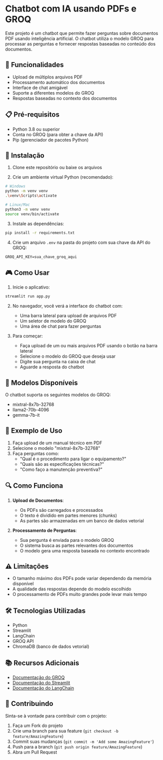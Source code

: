 # Chatbot com IA usando PDFs e GROQ

Este projeto é um chatbot que permite fazer perguntas sobre documentos PDF usando inteligência artificial. O chatbot utiliza o modelo GROQ para processar as perguntas e fornecer respostas baseadas no conteúdo dos documentos.

## 🚀 Funcionalidades

- Upload de múltiplos arquivos PDF
- Processamento automático dos documentos
- Interface de chat amigável
- Suporte a diferentes modelos do GROQ
- Respostas baseadas no contexto dos documentos

## 📋 Pré-requisitos

- Python 3.8 ou superior
- Conta no GROQ (para obter a chave da API)
- Pip (gerenciador de pacotes Python)

## 🔧 Instalação

1. Clone este repositório ou baixe os arquivos

2. Crie um ambiente virtual Python (recomendado):
```bash
# Windows
python -m venv venv
.\venv\Scripts\activate

# Linux/Mac
python3 -m venv venv
source venv/bin/activate
```

3. Instale as dependências:
```bash
pip install -r requirements.txt
```

4. Crie um arquivo `.env` na pasta do projeto com sua chave da API do GROQ:
```
GROQ_API_KEY=sua_chave_groq_aqui
```

## 🎮 Como Usar

1. Inicie o aplicativo:
```bash
streamlit run app.py
```

2. No navegador, você verá a interface do chatbot com:
   - Uma barra lateral para upload de arquivos PDF
   - Um seletor de modelo do GROQ
   - Uma área de chat para fazer perguntas

3. Para começar:
   - Faça upload de um ou mais arquivos PDF usando o botão na barra lateral
   - Selecione o modelo do GROQ que deseja usar
   - Digite sua pergunta na caixa de chat
   - Aguarde a resposta do chatbot

## 🤖 Modelos Disponíveis

O chatbot suporta os seguintes modelos do GROQ:
- mixtral-8x7b-32768
- llama2-70b-4096
- gemma-7b-it

## 📝 Exemplo de Uso

1. Faça upload de um manual técnico em PDF
2. Selecione o modelo "mixtral-8x7b-32768"
3. Faça perguntas como:
   - "Qual é o procedimento para ligar o equipamento?"
   - "Quais são as especificações técnicas?"
   - "Como faço a manutenção preventiva?"

## 🔍 Como Funciona

1. **Upload de Documentos**:
   - Os PDFs são carregados e processados
   - O texto é dividido em partes menores (chunks)
   - As partes são armazenadas em um banco de dados vetorial

2. **Processamento de Perguntas**:
   - Sua pergunta é enviada para o modelo GROQ
   - O sistema busca as partes relevantes dos documentos
   - O modelo gera uma resposta baseada no contexto encontrado

## ⚠️ Limitações

- O tamanho máximo dos PDFs pode variar dependendo da memória disponível
- A qualidade das respostas depende do modelo escolhido
- O processamento de PDFs muito grandes pode levar mais tempo

## 🛠️ Tecnologias Utilizadas

- Python
- Streamlit
- LangChain
- GROQ API
- ChromaDB (banco de dados vetorial)

## 📚 Recursos Adicionais

- [Documentação do GROQ](https://console.groq.com/docs)
- [Documentação do Streamlit](https://docs.streamlit.io/)
- [Documentação do LangChain](https://python.langchain.com/docs/get_started/introduction)

## 🤝 Contribuindo

Sinta-se à vontade para contribuir com o projeto:
1. Faça um Fork do projeto
2. Crie uma branch para sua feature (`git checkout -b feature/AmazingFeature`)
3. Commit suas mudanças (`git commit -m 'Add some AmazingFeature'`)
4. Push para a branch (`git push origin feature/AmazingFeature`)
5. Abra um Pull Request


